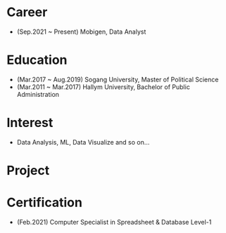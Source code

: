 # Career
- (Sep.2021 ~ Present) Mobigen, Data Analyst

# Education
- (Mar.2017 ~ Aug.2019) Sogang University, Master of Political Science 
- (Mar.2011 ~ Mar.2017) Hallym University, Bachelor of Public Administration

# Interest
- Data Analysis, ML, Data Visualize and so on...

# Project

# Certification
- (Feb.2021) Computer Specialist in Spreadsheet & Database Level-1

<!---
KnellBalm/KnellBalm is a ✨ special ✨ repository because its `README.md` (this file) appears on your GitHub profile.
You can click the Preview link to take a look at your changes.
--->
